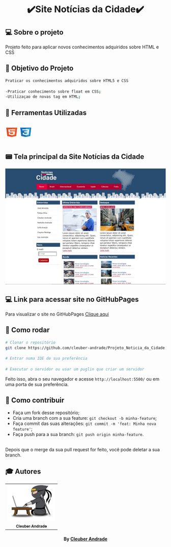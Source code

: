 <h1 align="center"> 
  ✔️Site Notícias da Cidade✔️
</h1>

## 💻 Sobre o projeto

Projeto feito para aplicar novos conhecimentos adquiridos sobre HTML e CSS

## :dart: Objetivo do Projeto

```bash
Praticar os conhecimentos adquiridos sobre HTML5 e CSS

-Praticar conhecimento sobre float em CSS;
-Utilizaçao de novas tag em HTML;

```

## :wrench: Ferramentas Utilizadas

<div style="display: inline_block"> <br>  
  <img align="center" alt="cleuber-HTML" height="30" width="40" src="https://raw.githubusercontent.com/devicons/devicon/master/icons/html5/html5-original.svg">
  <img align="center" alt="cleuber-CSS" height="30" width="40" src="https://raw.githubusercontent.com/devicons/devicon/master/icons/css3/css3-original.svg">  
</div> <br> 

## :pager: Tela principal da Site Notícias da Cidade 

 <img src="img/notociascidade.jpg" alt="Tela Principal">
 
## 💻 Link para acessar site no GitHubPages

Para visualizar o site no GitHubPages <a href="https://cleuber-andrade.github.io/Projeto_Noticia_da_Cidade/" target="_blank">Clique aqui</a> 

## 👷 Como rodar

```bash
# Clonar o repositório
git clone https://github.com/cleuber-andrade/Projeto_Noticia_da_Cidade.git

# Entrar numa IDE de sua preferência 

# Executar o servidor ou usar um puglin que criar um servidor

```

Feito isso, abra o seu navegador e acesse `http://localhost:5500/`
ou em uma porta de sua preferência.

 ## 🤔 Como contribuir <br/>

- Faça um fork desse repositório; <br/>
- Cria uma branch com a sua feature: `git checkout -b minha-feature`;<br/>
- Faça commit das suas alterações: `git commit -m 'feat: Minha nova feature'`; <br/>
- Faça push para a sua branch: `git push origin minha-feature`.<br/>
<br/>
Depois que o merge da sua pull request for feito, você pode deletar a sua branch. <br/>


## :mortar_board: Autores

<table align="center">
    <tr>
        <td align="center">
            <a href="https://github.com/cleuber-andrade">
                <img src="https://raw.githubusercontent.com/cleuber-andrade/cleuber-andrade/main/ninja.png" width="150px;" alt="ninja" />
                <br />
                <sub><b>Cleuber Andrade</b></sub>
            </a>
        </td>    
    </tr>
</table>
<h4 align="center">
  By  <a href="https://www.linkedin.com/in/cleuber-andrade-b8955420b/" target="_blank"> Cleuber Andrade </a>
</h4>


